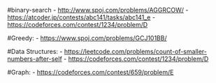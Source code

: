 #binary-search
	- http://www.spoj.com/problems/AGGRCOW/
	- https://atcoder.jp/contests/abc141/tasks/abc141_e
	- https://codeforces.com/contest/1234/problem/D

#Greedy:
	- https://www.spoj.com/problems/GCJ101BB/

#Data Structures:
	- https://leetcode.com/problems/count-of-smaller-numbers-after-self
	- https://codeforces.com/contest/1234/problem/D

#Graph:
	- https://codeforces.com/contest/659/problem/E